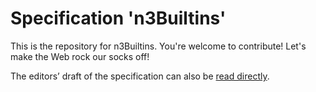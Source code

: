 
# Specification 'n3Builtins'

This is the repository for n3Builtins. You're welcome to contribute! Let's make the Web rock our socks
off!

The editors’ draft of the specification can also be [read directly](https://w3c-cg.github.io/n3Builtins/).
